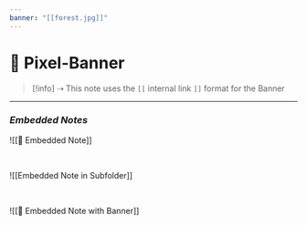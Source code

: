 ```yaml
---
banner: "[[forest.jpg]]"
---
```

  # 🚩 Pixel-Banner

> [!info] ⇢ This note uses the `[[` internal link `]]` format for the Banner

---

### *Embedded Notes*

![[📃 Embedded Note]]

<br>

![[Embedded Note in Subfolder]]

<br>

![[📜 Embedded Note with Banner]]
